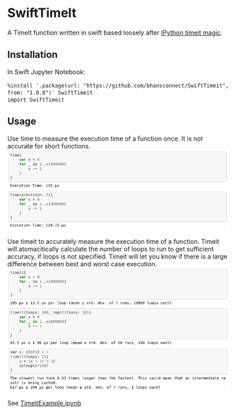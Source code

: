 # SwiftTimeIt

A TimeIt function written in swift based loosely after [IPython timeit magic](https://github.com/ipython/ipython/blob/master/IPython/core/magics/execution.py).

## Installation

In Swift Jupyter Notebook:
```
%install '.package(url: "https://github.com/bhansconnect/SwiftTimeit", from: "1.0.0")' SwiftTimeit
import SwiftTimeit
```

## Usage

Use time to measure the execution time of a function once.
It is not accurate for short functions.
![Time Usage](timeusage.png)

Use timeit to accurately measure the execution time of a function.
Timeit will atomacitically calculate the number of loops to run to get sufficient accuracy, if loops is not specified.
Timeit will let you know if there is a large difference between best and worst case execution.
![Timeit Usage](timeitusage.png)

See [TimeitExample.ipynb](TimeitExample.ipynb)
